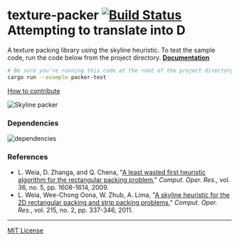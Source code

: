 texture-packer [![Build Status]][Travis CI]
Attempting to translate into D
========
A texture packing library using the skyline heuristic. To test the sample code,
run the code below from the project directory. **[Documentation]**

```bash
# Be sure you're running this code at the root of the project directory!
cargo run --example packer-test
```

[How to contribute]

![Skyline packer](./examples/output/skyline-packer-output.png)

### Dependencies
![dependencies](./Cargo.png)

### References
- L. Weia, D. Zhanga, and Q. Chena, "[A least wasted first heuristic algorithm for the rectangular packing problem](http://www.sciencedirect.com/science/article/pii/S0305054808000555)," *Comput. Oper. Res.*, vol. 36, no. 5, pp. 1608-1614, 2009.
- L. Weia, Wee-Chong Oona, W. Zhub, A. Lima, "[A skyline heuristic for the 2D rectangular packing and strip packing problems](http://www.sciencedirect.com/science/article/pii/S0377221711005510)," *Comput. Oper. Res.*, vol. 215, no. 2, pp. 337-346, 2011.

--------

[MIT License](LICENSE)

[Build Status]: https://travis-ci.org/PistonDevelopers/texture_packer.svg?branch=master
[Travis CI]: https://travis-ci.org/PistonDevelopers/texture_packer
[Documentation]: http://docs.piston.rs/texture_packer
[How to contribute]: https://github.com/PistonDevelopers/piston/blob/master/CONTRIBUTING.md

